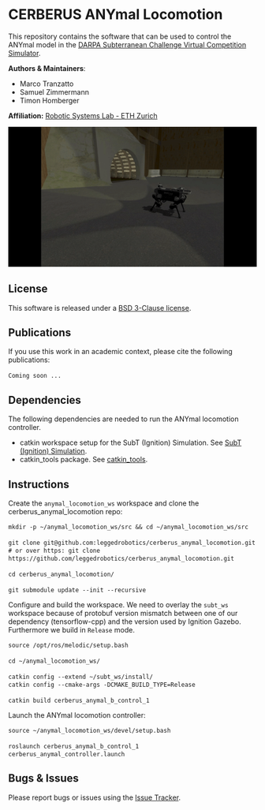 # CERBERUS ANYmal Locomotion
This repository contains the software that can be used to control the ANYmal model in the  [DARPA Subterranean Challenge Virtual Competition Simulator](https://github.com/osrf/subt/wiki).

**Authors & Maintainers**:
  * Marco Tranzatto
  * Samuel Zimmermann
  * Timon Homberger

**Affiliation:** [Robotic Systems Lab - ETH Zurich](https://rsl.ethz.ch/the-lab.html)

[![CERBERUS ANYmal](doc/cerberus_anymal.gif)](doc/cerberus_anymal.gif)

## License
This software is released under a [BSD 3-Clause license](LICENSE).

## Publications
If you use this work in an academic context, please cite the following publications:

`Coming soon ...`

## Dependencies
The following dependencies are needed to run the ANYmal locomotion controller.
* catkin workspace setup for the SubT (Ignition) Simulation. See [SubT (Ignition) Simulation](https://github.com/osrf/subt/wiki/Catkin%20System%20Setup).
* catkin_tools package. See [catkin_tools](https://catkin-tools.readthedocs.io/en/latest/installing.html).

## Instructions
Create the `anymal_locomotion_ws` workspace and clone the cerberus_anymal_locomotion repo:
```
mkdir -p ~/anymal_locomotion_ws/src && cd ~/anymal_locomotion_ws/src

git clone git@github.com:leggedrobotics/cerberus_anymal_locomotion.git # or over https: git clone https://github.com/leggedrobotics/cerberus_anymal_locomotion.git

cd cerberus_anymal_locomotion/

git submodule update --init --recursive
```

Configure and build the workspace. We need to overlay the `subt_ws` workspace because of protobuf version mismatch between one of our dependency (tensorflow-cpp) and the version used by Ignition Gazebo. Furthermore we build in `Release` mode.
```
source /opt/ros/melodic/setup.bash

cd ~/anymal_locomotion_ws/

catkin config --extend ~/subt_ws/install/
catkin config --cmake-args -DCMAKE_BUILD_TYPE=Release

catkin build cerberus_anymal_b_control_1
```

Launch the ANYmal locomotion controller:
```
source ~/anymal_locomotion_ws/devel/setup.bash

roslaunch cerberus_anymal_b_control_1 cerberus_anymal_controller.launch
```

## Bugs & Issues
Please report bugs or issues using the [Issue Tracker](https://github.com/leggedrobotics/cerberus_anymal_locomotion/issues).
